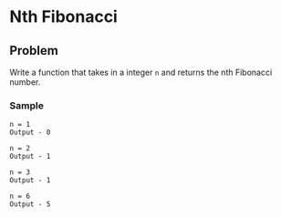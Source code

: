 # Nth Fibonacci

## Problem
Write a function that takes in a integer `n` and returns the nth Fibonacci number.

### Sample
```
n = 1
Output - 0

n = 2
Output - 1

n = 3
Output - 1

n = 6
Output - 5
```